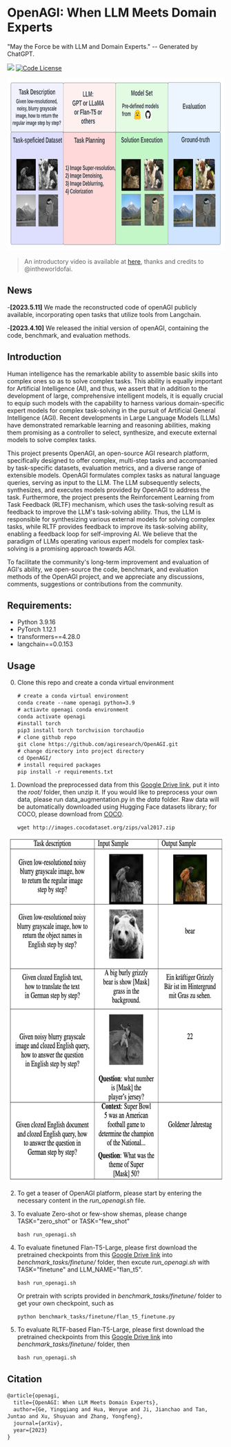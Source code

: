 # OpenAGI: When LLM Meets Domain Experts

"May the Force be with LLM and Domain Experts." -- Generated by ChatGPT.


<a href='https://arxiv.org/pdf/2304.04370.pdf'><img src='https://img.shields.io/badge/Paper-PDF-red'></a> 
[![Code License](https://img.shields.io/badge/Code%20License-Apache_2.0-green.svg)](https://github.com/tatsu-lab/stanford_alpaca/blob/main/LICENSE)

<img src="images/pipeline.png" width="800" height="400">

>An introductory video is available at [here](https://youtu.be/7RaXPPXi0-Y), thanks and credits to @intheworldofai.

## News
-**[2023.5.11]** We made the reconstructed code of openAGI publicly available, incorporating open tasks that utilize tools from Langchain.

-**[2023.4.10]** We released the initial version of openAGI, containing the code, benchmark, and evaluation methods.

## Introduction
Human intelligence has the remarkable ability to assemble basic skills into complex ones so as to solve complex tasks. This ability is equally important for Artificial Intelligence (AI), and thus, we assert that in addition to the development of large, comprehensive intelligent models, it is equally crucial to equip such models with the capability to harness various domain-specific expert models for complex task-solving in the pursuit of Artificial General Intelligence (AGI). Recent developments in Large Language Models (LLMs) have demonstrated remarkable learning and reasoning abilities, making them promising as a controller to select, synthesize, and execute external models to solve complex tasks. 

This project presents OpenAGI, an open-source AGI research platform, specifically designed to offer complex, multi-step tasks and accompanied by task-specific datasets, evaluation metrics, and a diverse range of extensible models. OpenAGI formulates complex tasks as natural language queries, serving as input to the LLM. The LLM subsequently selects, synthesizes, and executes models provided by OpenAGI to address the task. Furthermore, the project presents the Reinforcement Learning from Task Feedback (RLTF) mechanism, which uses the task-solving result as feedback to improve the LLM's task-solving ability. Thus, the LLM is responsible for synthesizing various external models for solving complex tasks, while RLTF provides feedback to improve its task-solving ability, enabling a feedback loop for self-improving AI. We believe that the paradigm of LLMs operating various expert models for complex task-solving is a promising approach towards AGI. 

To facilitate the community's long-term improvement and evaluation of AGI's ability, we open-source the code, benchmark, and evaluation methods of the OpenAGI project, and we appreciate any discussions, comments, suggestions or contributions from the community.

## Requirements:
- Python 3.9.16
- PyTorch 1.12.1
- transformers==4.28.0
- langchain==0.0.153


## Usage

0. Clone this repo and create a conda virtual environment

    ```
    # create a conda virtual environment
    conda create --name openagi python=3.9
    # actiavte openagi conda environment
    conda activate openagi
    #install torch
    pip3 install torch torchvision torchaudio
    # clone github repo
    git clone https://github.com/agiresearch/OpenAGI.git
    # change directory into project directory
    cd OpenAGI/
    # install required packages
    pip install -r requirements.txt
    ```

1. Download the preprocessed data from this [Google Drive link](https://drive.google.com/drive/folders/1AjT6y7qLIMxcmHhUBG5IE1_5SnCPR57e?usp=share_link), put it into the *root/* folder, then unzip it. If you would like to preprocess your own data, please run data_augmentation.py in the *data* folder. Raw data will be automatically downloaded using Hugging Face datasets library; for COCO, please download from [COCO](https://cocodataset.org/#download).

    ```
    wget http://images.cocodataset.org/zips/val2017.zip
    ```


<img src="images/data_sample.png" width="600" height="800">

2. To get a teaser of OpenAGI platform, please start by entering the necessary content in the *run_openagi.sh* file.


3. To evaluate Zero-shot or few-show shemas, please change TASK="zero_shot" or TASK="few_shot"   
    ```
    bash run_openagi.sh
    ```
   
4. To evaluate finetuned Flan-T5-Large, please first download the pretrained checkpoints from this [Google Drive link](https://drive.google.com/drive/folders/1AjT6y7qLIMxcmHhUBG5IE1_5SnCPR57e?usp=share_link) into *benchmark_tasks/finetune/* folder, then excute *run_openagi.sh* with TASK="finetune" and LLM_NAME="flan_t5". 
    ```
    bash run_openagi.sh
    ```
    
    Or pretrain with scripts provided in *benchmark_tasks/finetune/* folder to get your own checkpoint, such as

    ```
    python benchmark_tasks/finetune/flan_t5_finetune.py
    ```
 
 5. To evaluate RLTF-based Flan-T5-Large, please first download the pretrained checkpoints from this [Google Drive link](https://drive.google.com/drive/folders/1AjT6y7qLIMxcmHhUBG5IE1_5SnCPR57e?usp=share_link) into *benchmark_tasks/finetune/* folder, then
    ```
    bash run_openagi.sh
    ```
 

## Citation

```
@article{openagi,
  title={OpenAGI: When LLM Meets Domain Experts},
  author={Ge, Yingqiang and Hua, Wenyue and Ji, Jianchao and Tan, Juntao and Xu, Shuyuan and Zhang, Yongfeng},
  journal={arXiv},
  year={2023}
}
```

